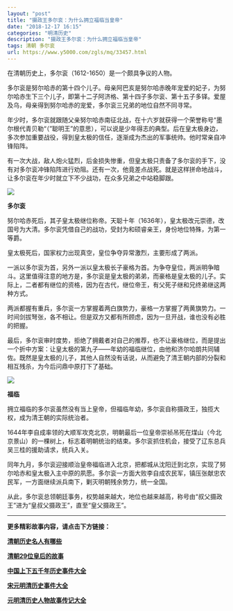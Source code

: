 ```yaml
---
layout: "post"
title: "摄政王多尔衮：为什么拥立福临当皇帝"
date: "2018-12-17 16:15"
categories: "明清历史"
description: "摄政王多尔衮：为什么拥立福临当皇帝"
tags: 清朝 多尔衮
url: https://www.y5000.com/zgls/mq/33457.html
---
```






在清朝历史上，多尔衮（1612-1650）是一个颇具争议的人物。

多尔衮是努尔哈赤的第十四个儿子。母亲阿巴亥是努尔哈赤晚年宠爱的妃子，为努尔哈赤生下三个儿子，即第十二子阿济格、第十四子多尔衮、第十五子多铎。爱屋及乌，母亲得到努尔哈赤的宠爱，多尔衮三兄弟的地位自然不同寻常。

年少时，多尔衮就跟随父亲努尔哈赤南征北战，在十六岁就获得一个荣誉称号“墨尔根代青贝勒“（”聪明王”的意思），可以说是少年得志的典型。后在皇太极身边，多次参加重要战役，得到皇太极的信任，逐渐成为杰出的军事统帅。他时常亲自冲锋陷阵。

有一次大战，敌人炮火猛烈，后金损失惨重，但皇太极只责备了多尔衮的手下，没有对多尔衮冲锋陷阵进行劝阻。还有一次，他竟差点战死。就是这样拼命地战斗，让多尔衮在年少时就立下不少战功，在众多兄弟之中站稳脚跟。

![](https://img.y5000.com/uploads/allimg/180920/14-1P920163ZK03.jpg)

**多尔衮**

努尔哈赤死后，其子皇太极继位称帝。天聪十年（1636年），皇太极改元崇德，改国号为大清。多尔衮凭借自己的战功，受封为和硕睿亲王，身份地位特殊，为第一等爵。

皇太极死后，国家权力出现真空，皇位争夺异常激烈，主要形成了两派。

一派以多尔衮为首，另外一派以皇太极长子豪格为首。为争夺皇位，两派明争暗斗。这里值得注意的地方是，多尔衮是皇太极的弟弟，而豪格是皇太极的儿子。实际上，二者都有继位的资格，因为在古代，继位帝王，有父死子继和兄终弟继这两种方式。

两派都握有重兵，多尔衮一方掌握着两白旗势力，豪格一方掌握了两黄旗势力。一时间剑拔弩张，各不相让。但是双方又都有所顾虑，因为一旦开战，谁也没有必胜的把握。

最后，多尔衮审时度势，拒绝了拥戴者对自己的推荐，也不让豪格继位，而是提出一个折中方案：让皇太极的第九子——年幼的福临继位，由他和济尔哈朗共同辅佐。既然是皇太极的儿子，其他人自然没有话说，从而避免了清王朝内部的分裂和相互残杀，为今后问鼎中原打下了基础。

![](https://img.y5000.com/uploads/allimg/180920/14-1P920164030941.jpg)

**福临**

拥立福临的多尔衮虽然没有当上皇帝，但福临年幼，多尔衮自称摄政王，独揽大权，成为清王朝的实际统治者。

1644年李自成率领的大顺军攻克北京，明朝最后一位皇帝崇祯吊死在煤山（今北京景山）的一棵树上，标志着明朝统治的结束。多尔衮抓住机会，接受了辽东总兵吴三桂的援助请求，统兵入关。

同年九月，多尔衮迎接顺治皇帝福临进入北京，把都城从沈阳迁到北京，实现了努尔哈赤和皇太极入主中原的夙愿。多尔衮一方面大败李自成农民军，镇压张献忠农民军，一方面继续派兵南下，剿灭明朝残余势力，统一全国。

从此，多尔衮总领朝廷事务，权势越来越大，地位也越来越高，称号由“叔父摄政王”进为“皇叔父摄政王”，直至“皇父摄政王”。

* * *

**更多精彩故事内容，请点击下方链接：**

[**清朝历史名人有哪些**](https://www.y5000.com/zgls/mrzj/25401.html)

[**清朝29位皇后的故事**](https://www.y5000.com/zgls/mq/25183.html)

[**中国上下五千年历史事件大全**](https://www.y5000.com/zgls/26376.html)

[**宋元明清历史事件大全**](https://www.y5000.com/zgls/mq/26385.html)

[**元明清历史人物故事传记大全**](https://www.y5000.com/zgls/mq/21889.html)
